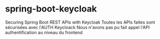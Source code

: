 # spring-boot-keycloak
Securing Spring Boot REST APIs with Keycloak
Toutes les APIs faites sont sécurisées avec l'AUTH Keycloack
Nous n'avons pas pu fait appel l'API authentification au niveau du frontend
